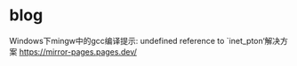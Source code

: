 # blog
Windows下mingw中的gcc编译提示: undefined reference to `inet_pton‘解决方案
https://mirror-pages.pages.dev/
